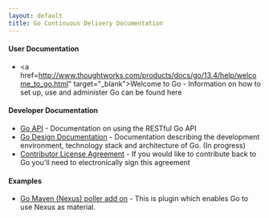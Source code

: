 ```yaml
---
layout: default
title: Go Continuous Delivery Documentation
---
```


#### User Documentation

- <a href=http://www.thoughtworks.com/products/docs/go/13.4/help/welcome_to_go.html" target="_blank">Welcome to Go</a> - Information on how to set up, use and administer Go can be found here

#### Developer Documentation

- <a href="http://www.thoughtworks.com/products/docs/go/13.4/help/go_api.html" target="_blank">Go API</a> - Documentation on using the RESTful Go API
- <a href="https://github.com/GoCD/design-documentation" target="_blank">Go Design Documentation</a> - Documentation describing the development environment, technology stack and architecture of Go. (In progress)
- <a href="/contribute/cla.html">Contributor License Agreement</a> - If you would like to contribute back to Go you'll need to electronically sign this agreement

#### Examples

- <a href="https://github.com/ThoughtWorksInc/go-maven-poller" target="_blank">Go Maven (Nexus) poller add on</a> - This is plugin which enables Go to use Nexus as material.